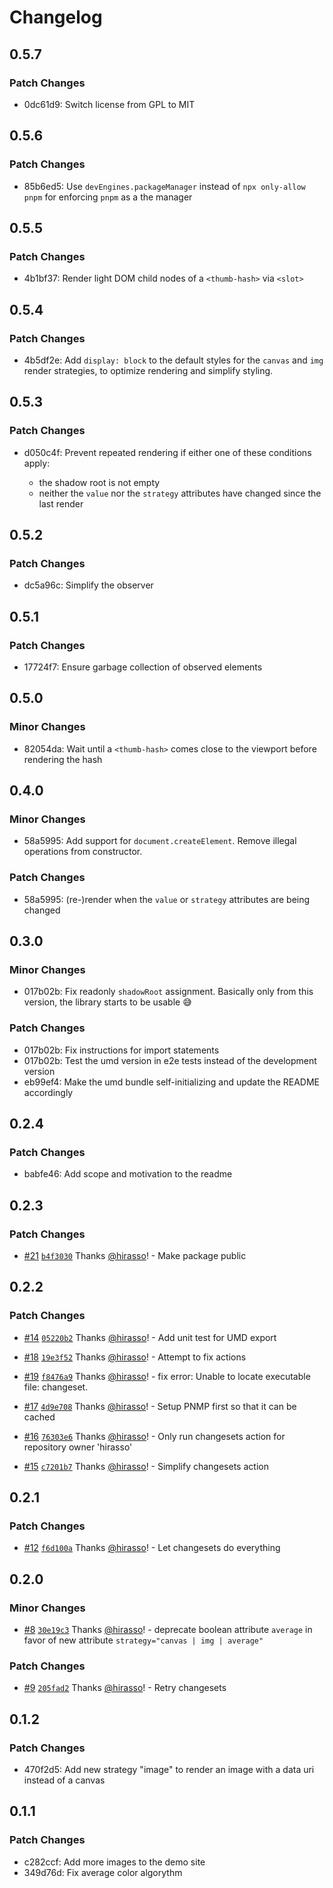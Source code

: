 # Changelog

## 0.5.7

### Patch Changes

- 0dc61d9: Switch license from GPL to MIT

## 0.5.6

### Patch Changes

- 85b6ed5: Use `devEngines.packageManager` instead of `npx only-allow pnpm` for enforcing `pnpm` as a the manager

## 0.5.5

### Patch Changes

- 4b1bf37: Render light DOM child nodes of a `<thumb-hash>` via `<slot>`

## 0.5.4

### Patch Changes

- 4b5df2e: Add `display: block` to the default styles for the `canvas` and `img` render strategies, to optimize rendering and simplify styling.

## 0.5.3

### Patch Changes

- d050c4f: Prevent repeated rendering if either one of these conditions apply:

  - the shadow root is not empty
  - neither the `value` nor the `strategy` attributes have changed since the last render

## 0.5.2

### Patch Changes

- dc5a96c: Simplify the observer

## 0.5.1

### Patch Changes

- 17724f7: Ensure garbage collection of observed elements

## 0.5.0

### Minor Changes

- 82054da: Wait until a `<thumb-hash>` comes close to the viewport before rendering the hash

## 0.4.0

### Minor Changes

- 58a5995: Add support for `document.createElement`. Remove illegal operations from constructor.

### Patch Changes

- 58a5995: (re-)render when the `value` or `strategy` attributes are being changed

## 0.3.0

### Minor Changes

- 017b02b: Fix readonly `shadowRoot` assignment. Basically only from this version, the library starts to be usable 😅

### Patch Changes

- 017b02b: Fix instructions for import statements
- 017b02b: Test the umd version in e2e tests instead of the development version
- eb99ef4: Make the umd bundle self-initializing and update the README accordingly

## 0.2.4

### Patch Changes

- babfe46: Add scope and motivation to the readme

## 0.2.3

### Patch Changes

- [#21](https://github.com/hirasso/thumbhash-custom-element/pull/21) [`b4f3030`](https://github.com/hirasso/thumbhash-custom-element/commit/b4f3030dd8820c0f519c60b0b1ceb69e39094499) Thanks [@hirasso](https://github.com/hirasso)! - Make package public

## 0.2.2

### Patch Changes

- [#14](https://github.com/hirasso/thumbhash-custom-element/pull/14) [`05220b2`](https://github.com/hirasso/thumbhash-custom-element/commit/05220b2d1ac68ebadd04e35d2789d8d0195a3846) Thanks [@hirasso](https://github.com/hirasso)! - Add unit test for UMD export

- [#18](https://github.com/hirasso/thumbhash-custom-element/pull/18) [`19e3f52`](https://github.com/hirasso/thumbhash-custom-element/commit/19e3f527475fec674bffbb3fad592f39516c59d1) Thanks [@hirasso](https://github.com/hirasso)! - Attempt to fix actions

- [#19](https://github.com/hirasso/thumbhash-custom-element/pull/19) [`f8476a9`](https://github.com/hirasso/thumbhash-custom-element/commit/f8476a9d59f789a86f5beb2b6e93aa5f481bf363) Thanks [@hirasso](https://github.com/hirasso)! - fix error: Unable to locate executable file: changeset.

- [#17](https://github.com/hirasso/thumbhash-custom-element/pull/17) [`4d9e708`](https://github.com/hirasso/thumbhash-custom-element/commit/4d9e708edafb5332b1f5388fd4d0faa0c0b79f8a) Thanks [@hirasso](https://github.com/hirasso)! - Setup PNMP first so that it can be cached

- [#16](https://github.com/hirasso/thumbhash-custom-element/pull/16) [`76303e6`](https://github.com/hirasso/thumbhash-custom-element/commit/76303e6395b7ed655a09e9debf5bf886983649fe) Thanks [@hirasso](https://github.com/hirasso)! - Only run changesets action for repository owner 'hirasso'

- [#15](https://github.com/hirasso/thumbhash-custom-element/pull/15) [`c7201b7`](https://github.com/hirasso/thumbhash-custom-element/commit/c7201b7dbadf93860f3d5d909b76bfb8432e8984) Thanks [@hirasso](https://github.com/hirasso)! - Simplify changesets action

## 0.2.1

### Patch Changes

- [#12](https://github.com/hirasso/thumbhash-custom-element/pull/12) [`f6d100a`](https://github.com/hirasso/thumbhash-custom-element/commit/f6d100a1c6ecc8a62f663336b602e50a9a9c4696) Thanks [@hirasso](https://github.com/hirasso)! - Let changesets do everything

## 0.2.0

### Minor Changes

- [#8](https://github.com/hirasso/thumbhash-custom-element/pull/8) [`30e19c3`](https://github.com/hirasso/thumbhash-custom-element/commit/30e19c335248957e0abcead521e85b5cdd584e6b) Thanks [@hirasso](https://github.com/hirasso)! - deprecate boolean attribute `average` in favor of new attribute `strategy="canvas | img | average"`

### Patch Changes

- [#9](https://github.com/hirasso/thumbhash-custom-element/pull/9) [`205fad2`](https://github.com/hirasso/thumbhash-custom-element/commit/205fad2f9b197eb93c4f6880980dc358c80f3deb) Thanks [@hirasso](https://github.com/hirasso)! - Retry changesets

## 0.1.2

### Patch Changes

- 470f2d5: Add new strategy "image" to render an image with a data uri instead of a canvas

## 0.1.1

### Patch Changes

- c282ccf: Add more images to the demo site
- 349d76d: Fix average color algorythm
